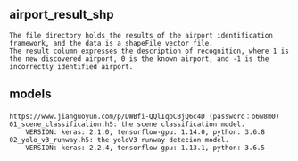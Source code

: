 ## airport_result_shp
    The file directory holds the results of the airport identification framework, and the data is a shapeFile vector file. 
    The result column expresses the description of recognition, where 1 is the new discovered airport, 0 is the known airport, and -1 is the incorrectly identified airport.
## models
    https://www.jianguoyun.com/p/DWBfi-QQlIqbCBjQ6c4D (password：o6w8m0)
    01_scene_classification.h5: the scene classification model.
        VERSION: keras: 2.1.0, tensorflow-gpu: 1.14.0, python: 3.6.8
    02_yolo_v3_runway.h5: the yoloV3 runway detecion model.
        VERSION: keras: 2.2.4, tensorflow-gpu: 1.13.1, python: 3.6.5